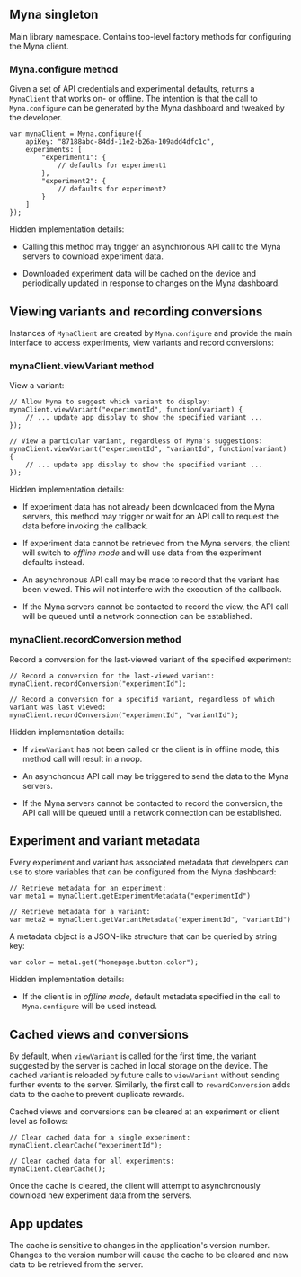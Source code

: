## Myna singleton

Main library namespace. Contains top-level factory methods for configuring the Myna client.

### Myna.configure method

Given a set of API credentials and experimental defaults, returns a `MynaClient` that works on- or offline. The intention is that the call to `Myna.configure` can be generated by the Myna dashboard and tweaked by the developer.

    var mynaClient = Myna.configure({
        apiKey: "87188abc-84dd-11e2-b26a-109add4dfc1c",
        experiments: [
            "experiment1": {
                // defaults for experiment1
            },
            "experiment2": {
                // defaults for experiment2
            }
        ]
    });

Hidden implementation details:

 - Calling this method may trigger an asynchronous API call to the Myna servers to download experiment data.

 - Downloaded experiment data will be cached on the device and periodically updated in response to changes on the Myna dashboard.

## Viewing variants and recording conversions

Instances of `MynaClient` are created by `Myna.configure` and provide the main interface to access experiments, view variants and record conversions:

### mynaClient.viewVariant method

View a variant:

    // Allow Myna to suggest which variant to display:
    mynaClient.viewVariant("experimentId", function(variant) {
        // ... update app display to show the specified variant ...
    });

    // View a particular variant, regardless of Myna's suggestions:
    mynaClient.viewVariant("experimentId", "variantId", function(variant) {
        // ... update app display to show the specified variant ...
    });

Hidden implementation details:

 - If experiment data has not already been downloaded from the Myna servers, this method may trigger or wait for an API call to request the data before invoking the callback.

 - If experiment data cannot be retrieved from the Myna servers, the client will switch to *offline mode* and will use data from the experiment defaults instead.

 - An asynchronous API call may be made to record that the variant has been viewed. This will not interfere with the execution of the callback.

 - If the Myna servers cannot be contacted to record the view, the API call will be queued until a network connection can be established.

### mynaClient.recordConversion method

Record a conversion for the last-viewed variant of the specified experiment:

    // Record a conversion for the last-viewed variant:
    mynaClient.recordConversion("experimentId");

    // Record a conversion for a specifid variant, regardless of which variant was last viewed:
    mynaClient.recordConversion("experimentId", "variantId");

Hidden implementation details:

 - If `viewVariant` has not been called or the client is in offline mode, this method call will result in a noop.

 - An asynchonous API call may be triggered to send the data to the Myna servers.

 - If the Myna servers cannot be contacted to record the conversion, the API call will be queued until a network connection can be established.

## Experiment and variant metadata

Every experiment and variant has associated metadata that developers can use to store variables that can be configured from the Myna dashboard:

    // Retrieve metadata for an experiment:
    var meta1 = mynaClient.getExperimentMetadata("experimentId")

    // Retrieve metadata for a variant:
    var meta2 = mynaClient.getVariantMetadata("experimentId", "variantId")

A metadata object is a JSON-like structure that can be queried by string key:

    var color = meta1.get("homepage.button.color");

Hidden implementation details:

 - If the client is in *offline mode*, default metadata specified in the call to `Myna.configure` will be used instead.

## Cached views and conversions

By default, when `viewVariant` is called for the first time, the variant suggested by the server is cached in local storage on the device. The cached variant is reloaded by future calls to `viewVariant` without sending further events to the server. Similarly, the first call to `rewardConversion` adds data to the cache to prevent duplicate rewards.

Cached views and conversions can be cleared at an experiment or client level as follows:

    // Clear cached data for a single experiment:
    mynaClient.clearCache("experimentId");

    // Clear cached data for all experiments:
    mynaClient.clearCache();

Once the cache is cleared, the client will attempt to asynchronously download new experiment data from the servers.

## App updates

The cache is sensitive to changes in the application's version number. Changes to the version number will cause the cache to be cleared and new data to be retrieved from the server.
